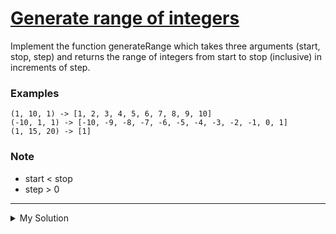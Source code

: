 # [Generate range of integers](https://www.codewars.com/kata/55eca815d0d20962e1000106)

Implement the function generateRange which takes three arguments (start, stop, step) and returns the range of integers
from start to stop (inclusive) in increments of step.

### Examples

```
(1, 10, 1) -> [1, 2, 3, 4, 5, 6, 7, 8, 9, 10]
(-10, 1, 1) -> [-10, -9, -8, -7, -6, -5, -4, -3, -2, -1, 0, 1]
(1, 15, 20) -> [1]
```

### Note

- start < stop
- step > 0

---

<details><summary>My Solution</summary>

```js
function generateRange(min, max, step) {
  return Array.from(
    { length: Math.floor((max - min) / step) + 1 },
    (_, i) => min + i * step,
  );
}
```

</details>
